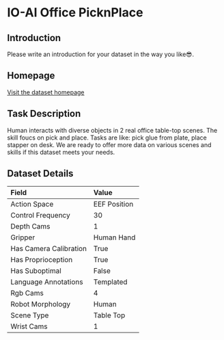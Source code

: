 # IO-AI Office PicknPlace


## Introduction

Please write an introduction for your dataset in the way you like:sunglasses:.


## Homepage

[Visit the dataset homepage](https://drive.google.com/drive/u/1/folders/1h5wfoENdXC5i4Jsh7xpnS34a-SO6h1PM)


## Task Description

Human interacts with diverse objects in 2 real office table-top scenes. The skill foucs on pick and place. Tasks are like: pick glue from plate, place stapper on desk. We are ready to offer more data on various scenes and skills if this dataset meets your needs.


## Dataset Details

| Field                            | Value                    |
|:---------------------------------|:-------------------------|
| Action Space                     | EEF Position           |
| Control Frequency                     | 30           |
| Depth Cams                     | 1           |
| Gripper                     | Human Hand           |
| Has Camera Calibration                     | True           |
| Has Proprioception                     | True           |
| Has Suboptimal                     | False           |
| Language Annotations                     | Templated           |
| Rgb Cams                     | 4           |
| Robot Morphology                     | Human           |
| Scene Type                     | Table Top           |
| Wrist Cams                     | 1           |


